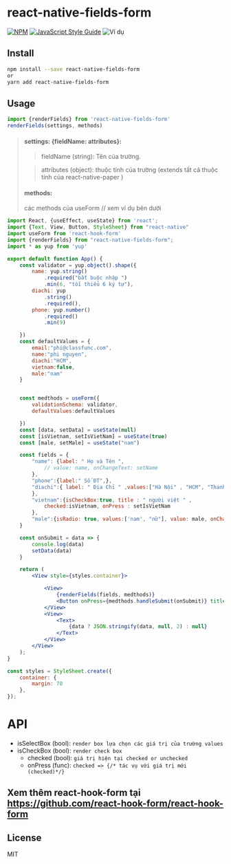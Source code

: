 # react-native-fields-form

>

[![NPM](https://img.shields.io/npm/v/react-native-fields-form.svg)](https://www.npmjs.com/package/react-native-fields-form) [![JavaScript Style Guide](https://img.shields.io/badge/code_style-standard-brightgreen.svg)](https://standardjs.com)
![Ví dụ](https://firebasestorage.googleapis.com/v0/b/saga-dd0c2.appspot.com/o/images%2FA%CC%89nh%20chu%CC%A3p%20Ma%CC%80n%20hi%CC%80nh%202019-12-07%20lu%CC%81c%208.40.19%20CH.png?alt=media&token=249d8fca-565a-43c0-b862-2bb6bd2fc19b "Ví dụ")

## Install

```bash
npm install --save react-native-fields-form
or
yarn add react-native-fields-form
```

## Usage
```js
import {renderFields} from 'react-native-fields-form'
renderFields(settings, methods)
```

> #### settings: {fieldName: attributes}:
>> fieldName (string): Tên của trường.
>
>> attributes (object): thuộc tính của trường (extends tất cả thuộc tính của react-native-paper ) 
>
> #### methods:
> các methods của useForm // xem ví dụ bên dưới

```jsx
import React, {useEffect, useState} from 'react';
import {Text, View, Button, StyleSheet} from "react-native"
import useForm from 'react-hook-form'
import {renderFields} from "react-native-fields-form";
import * as yup from 'yup'

export default function App() {
    const validator = yup.object().shape({
        name: yup.string()
            .required("bắt buộc nhập ")
            .min(6, "tối thiểu 6 ký tự"),
        diachi: yup
            .string()
            .required(),
        phone: yup.number()
            .required()
            .min(9)

    })
    const defaultValues = {
        email:"phi@classfunc.com",
        name:"phi nguyen",
        diachi:"HCM",
        vietnam:false,
        male:"nam"
    }


    const medthods = useForm({
        validationSchema: validator,
        defaultValues:defaultValues

    })
    const [data, setData] = useState(null)
    const [isVietnam, setIsVietNam] = useState(true)
    const [male, setMale] = useState("nam")

    const fields = {
        "name": {label: " Họ và Tên ",
            // value: name, onChangeText: setName
        },
        "phone":{label:" Số ĐT",},
        "diachi":{ label: " Địa Chỉ " ,values:["Hà Nội" , "HCM", "Thanh Hoa",] , isSelectBox:true ,
        },
        "vietnam":{isCheckBox:true, title : " người việt " ,
            checked:isVietnam, onPress : setIsVietNam
        },
        "male":{isRadio: true, values:['nam', "nữ"], value: male, onChange:setMale}
    }

    const onSubmit = data => {
        console.log(data)
        setData(data)
    }

    return (
        <View style={styles.container}>

            <View>
                {renderFields(fields, medthods)}
                <Button onPress={medthods.handleSubmit(onSubmit)} title={'submit'}/>
            </View>
            <View>
                <Text>
                    {data ? JSON.stringify(data, null, 2) : null}
                </Text>
            </View>
        </View>
    );
}

const styles = StyleSheet.create({
    container: {
        margin: 70
    },
});


```
# API

+ isSelectBox (bool): `render box lựa chọn các giá trị của trường values`
+ isCheckBox (bool): `render check box`
  - checked (bool): `giá trị hiện tại checked or unchecked`
  - onPress (func): `checked => {/* tác vụ với giá trị mới (checked)*/}`

## Xem thêm react-hook-form tại https://github.com/react-hook-form/react-hook-form
## License

MIT
